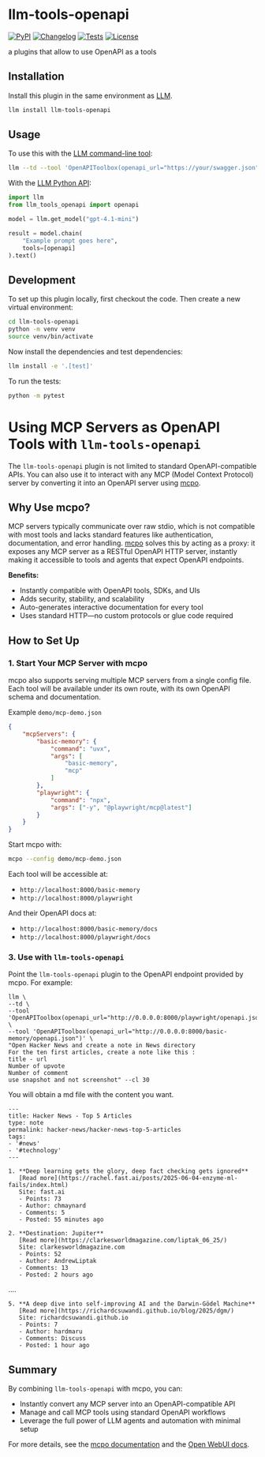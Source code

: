 # llm-tools-openapi

[![PyPI](https://img.shields.io/pypi/v/llm-tools-openapi.svg)](https://pypi.org/project/llm-tools-openapi/)
[![Changelog](https://img.shields.io/github/v/release/oliviergg/llm-tools-openapi?include_prereleases&label=changelog)](https://github.com/oliviergg/llm-tools-openapi/releases)
[![Tests](https://github.com/oliviergg/llm-tools-openapi/actions/workflows/test.yml/badge.svg)](https://github.com/oliviergg/llm-tools-openapi/actions/workflows/test.yml)
[![License](https://img.shields.io/badge/license-Apache%202.0-blue.svg)](https://github.com/oliviergg/llm-tools-openapi/blob/main/LICENSE)

a plugins that allow to use OpenAPI as a tools

## Installation

Install this plugin in the same environment as [LLM](https://llm.datasette.io/).
```bash
llm install llm-tools-openapi
```
## Usage

To use this with the [LLM command-line tool](https://llm.datasette.io/en/stable/usage.html):

```bash
llm --td --tool 'OpenAPIToolbox(openapi_url="https://your/swagger.json")' 'question your API'
```

With the [LLM Python API](https://llm.datasette.io/en/stable/python-api.html):

```python
import llm
from llm_tools_openapi import openapi

model = llm.get_model("gpt-4.1-mini")

result = model.chain(
    "Example prompt goes here",
    tools=[openapi]
).text()
```

## Development

To set up this plugin locally, first checkout the code. Then create a new virtual environment:
```bash
cd llm-tools-openapi
python -m venv venv
source venv/bin/activate
```
Now install the dependencies and test dependencies:
```bash
llm install -e '.[test]'
```
To run the tests:
```bash
python -m pytest
```


# Using MCP Servers as OpenAPI Tools with `llm-tools-openapi`

The `llm-tools-openapi` plugin is not limited to standard OpenAPI-compatible APIs. You can also use it to interact with any MCP (Model Context Protocol) server by converting it into an OpenAPI server using [mcpo](https://github.com/open-webui/mcpo).

## Why Use mcpo?

MCP servers typically communicate over raw stdio, which is not compatible with most tools and lacks standard features like authentication, documentation, and error handling. [mcpo](https://github.com/open-webui/mcpo) solves this by acting as a proxy: it exposes any MCP server as a RESTful OpenAPI HTTP server, instantly making it accessible to tools and agents that expect OpenAPI endpoints.

**Benefits:**
- Instantly compatible with OpenAPI tools, SDKs, and UIs
- Adds security, stability, and scalability
- Auto-generates interactive documentation for every tool
- Uses standard HTTP—no custom protocols or glue code required

## How to Set Up

### 1. Start Your MCP Server with mcpo

mcpo also supports serving multiple MCP servers from a single config file. Each tool will be available under its own route, with its own OpenAPI schema and documentation.

Example `demo/mcp-demo.json`

```json
{
    "mcpServers": {
        "basic-memory": {
            "command": "uvx",
            "args": [
                "basic-memory",
                "mcp"
            ]
        },        
        "playwright": {
            "command": "npx",
            "args": ["-y", "@playwright/mcp@latest"]
        }
    }
}
```

Start mcpo with:

```bash
mcpo --config demo/mcp-demo.json
```

Each tool will be accessible at:
- `http://localhost:8000/basic-memory`
- `http://localhost:8000/playwright`

And their OpenAPI docs at:
- `http://localhost:8000/basic-memory/docs`
- `http://localhost:8000/playwright/docs`


### 3. Use with `llm-tools-openapi`

Point the `llm-tools-openapi` plugin to the OpenAPI endpoint provided by mcpo. 
For example:
```
llm \
--td \
--tool 'OpenAPIToolbox(openapi_url="http://0.0.0.0:8000/playwright/openapi.json")' \
--tool 'OpenAPIToolbox(openapi_url="http://0.0.0.0:8000/basic-memory/openapi.json")' \
"Open Hacker News and create a note in News directory
For the ten first articles, create a note like this :
title - url
Number of upvote 
Number of comment 
use snapshot and not screenshot" --cl 30
```

You will obtain a md file with the content you want.

    ---
    title: Hacker News - Top 5 Articles
    type: note
    permalink: hacker-news/hacker-news-top-5-articles
    tags:
    - '#news'
    - '#technology'
    ---
    
    1. **Deep learning gets the glory, deep fact checking gets ignored**  
       [Read more](https://rachel.fast.ai/posts/2025-06-04-enzyme-ml-fails/index.html)  
       Site: fast.ai  
       - Points: 73  
       - Author: chmaynard  
       - Comments: 5  
       - Posted: 55 minutes ago  
    
    2. **Destination: Jupiter**  
       [Read more](https://clarkesworldmagazine.com/liptak_06_25/)  
       Site: clarkesworldmagazine.com  
       - Points: 52  
       - Author: AndrewLiptak  
       - Comments: 13  
       - Posted: 2 hours ago  
    
....
    
    5. **A deep dive into self-improving AI and the Darwin-Gödel Machine**  
       [Read more](https://richardcsuwandi.github.io/blog/2025/dgm/)  
       Site: richardcsuwandi.github.io  
       - Points: 7  
       - Author: hardmaru  
       - Comments: Discuss  
       - Posted: 1 hour ago


## Summary

By combining `llm-tools-openapi` with mcpo, you can:
- Instantly convert any MCP server into an OpenAPI-compatible API
- Manage and call MCP tools using standard OpenAPI workflows
- Leverage the full power of LLM agents and automation with minimal setup

For more details, see the [mcpo documentation](https://github.com/open-webui/mcpo) and the [Open WebUI docs](https://docs.openwebui.com/openapi-servers/mcp). 


